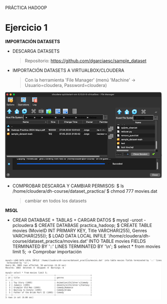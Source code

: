 PRÁCTICA HADOOP

# Ejercicio 1

**IMPORTACIÓN DATASETS**
- DESCARGA DATASETS
    > Repositorio: https://github.com/dgarciaesc/sample_dataset

- IMPORTACIÓN DATASETS A VIRTUALBOX/CLOUDERA
    > Con la herramienta 'File Manager' (menú 'Machine' -> Usuario=cloudera, Password=cloudera)

![importación](images/1.png)

- COMPROBAR DESCARGA Y CAMBIAR PERMISOS:
    $ ls /home/cloudera/dh-course/dataset_practica/
    $ chmod 777 movies.dat
    > cambiar en todos los datasets


**MSQL**
- CREAR DATABASE + TABLAS + CARGAR DATOS
    $ mysql -uroot -pcloudera
    $ CREATE DATABASE practica_hadoop;
    $ CREATE TABLE movies (MovieID INT PRIMARY KEY, Title VARCHAR(255), Genres VARCHAR(255));
    $ LOAD DATA LOCAL INFILE '/home/cloudera/dh-course/dataset_practica/movies.dat' INTO TABLE movies FIELDS TERMINATED BY '::' LINES TERMINATED BY '\n';
    $ select * from movies limit 5; -> Comprobar importación

![msql](images/2.png)
